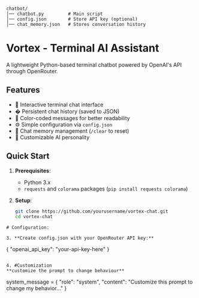 ```
chatbot/
│── chatbot.py         # Main script
│── config.json        # Store API key (optional)
│── chat_memory.json   # Stores conversation history
```
# Vortex - Terminal AI Assistant



A lightweight Python-based terminal chatbot powered by OpenAI's API through OpenRouter.

## Features

- 💬 Interactive terminal chat interface
- � Persistent chat history (saved to JSON)
- 🌈 Color-coded messages for better readability
- ⚙️ Simple configuration via `config.json`
- 🔄 Chat memory management (`/clear` to reset)
- 🤖 Customizable AI personality

## Quick Start

1. **Prerequisites**:
   - Python 3.x
   - `requests` and `colorama` packages (`pip install requests colorama`)

2. **Setup**:
   ```bash
   git clone https://github.com/yourusername/vortex-chat.git
   cd vortex-chat
  ```
# Configuration:

3. **Create config.json with your OpenRouter API key:**

```
{
  "openai_api_key": "your-api-key-here"
}
```

4. #Customization
**customize the prompt to change behaviour**
```
system_message = {
    "role": "system",
    "content": "Customize this prompt to change my behavior..."
}
```
